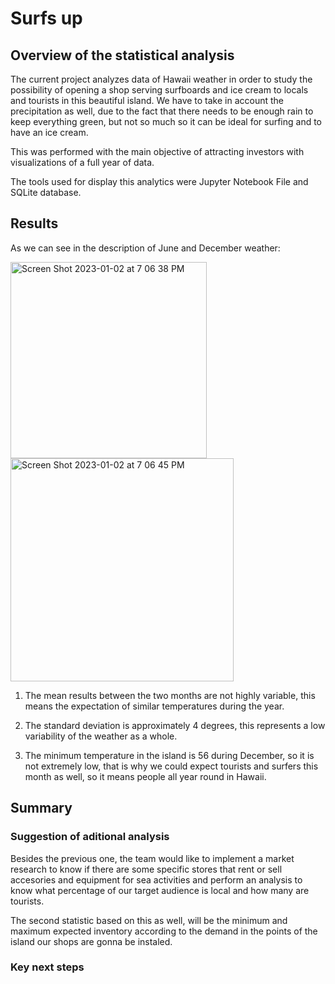 # Surfs up

## Overview of the statistical analysis

The current project analyzes data of Hawaii weather in order to study the possibility of opening a shop serving surfboards and ice cream to locals and tourists in this beautiful island. We have to take in account the precipitation as well, due to the fact that there needs to be enough rain to keep everything green, but not so much so it can be ideal for surfing and to have an ice cream.

This was performed with the main objective of attracting investors with visualizations of a full year of data. 

The tools used for display this analytics were Jupyter Notebook File and SQLite database.  

## Results 

As we can see in the description of June and December weather:

<img width="314" alt="Screen Shot 2023-01-02 at 7 06 38 PM" src="https://user-images.githubusercontent.com/113856917/210288794-9372745a-96f9-4c0f-a651-f54d3aaf52e6.png">

<img width="357" alt="Screen Shot 2023-01-02 at 7 06 45 PM" src="https://user-images.githubusercontent.com/113856917/210288798-65f6d565-67f6-48e5-8d2b-1820bf3d4fe8.png">

1. The mean results between the two months are not highly variable, this means the expectation of similar temperatures during the year. 

2. The standard deviation is approximately 4 degrees, this represents a low variability of the weather as a whole. 

3. The minimum temperature in the island is 56 during December, so it is not extremely low, that is why we could expect tourists and surfers this month as well, so it means people all year round in Hawaii. 


## Summary 

### Suggestion of aditional analysis 

Besides the previous one, the team would like to implement a market research to know if there are some specific stores that rent or sell accesories and equipment for sea activities and perform an analysis to know what percentage of our target audience is local and how many are tourists.

The second statistic based on this as well, will be the minimum and maximum expected inventory according to the demand in the points of the island our shops are gonna be instaled.

### Key next steps 

